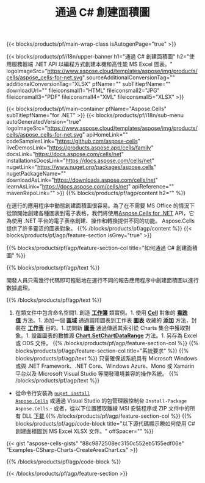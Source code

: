﻿---
title: 通過 C# 創建面積圖
url: /zh-hant/net/create-area-chart/
description: C# 使用 .NET 庫將面積圖創建到 Excel 的示例代碼。使用此代碼在 VB.NET、Asp.NET 或任何基於 .NET 的應用程序中創建面積圖到 MS Excel。
---
{{< blocks/products/pf/main-wrap-class isAutogenPage="true" >}}

{{< blocks/products/pf/i18n/upper-banner h1="通過 C# 創建面積圖" h2="使用服務器端 .NET API 以編程方式創建本機和高性能 MS Excel 圖表。" logoImageSrc="https://www.aspose.cloud/templates/aspose/img/products/cells/aspose_cells-for-net.svg" sourceAdditionalConversionTag="" additionalConversionTag="XLSX" pfName="" subTitlepfName="" downloadUrl="" fileiconsmall1="HTML" fileiconsmall2="JPG" fileiconsmall3="PDF" fileiconsmall4="XML" fileiconsmall5="XLSX" >}}

{{< blocks/products/pf/main-container pfName="Aspose.Cells" subTitlepfName="for .NET" >}}
{{< blocks/products/pf/i18n/sub-menu autoGeneratedVersion="true" logoImageSrc="https://www.aspose.cloud/templates/aspose/img/products/cells/aspose_cells-for-net.svg" apiHomeLink="" codeSamplesLink="https://github.com/aspose-cells" liveDemosLink="https://products.aspose.app/cells/family" docsLink="https://docs.aspose.com/cells/net" installationsDocsLink="https://docs.aspose.com/cells/net" nugetLink="https://www.nuget.org/packages/aspose.cells" nugetPackageName="" downloadAsLink="https://downloads.aspose.com/cells/net" learnAsLink="https://docs.aspose.com/cells/net" apiReference="" mavenRepoLink="" >}}
{{% blocks/products/pf/agp/content h2="" %}}

在運行的應用程序中動態創建面積圖很容易。為了在不需要 MS Office 的情況下從頭開始創建各種圖表到電子表格，我們將使用[Aspose.Cells for .NET](https://products.aspose.com/cells/net)  API，它為使用 .NET 平台的電子表格創建、操作和轉換提供不同的功能。 Aspose.Cells 提供了許多靈活的圖表對象。
{{% /blocks/products/pf/agp/content %}}
{{< blocks/products/pf/agp/feature-section isGrey="true" >}}

{{% blocks/products/pf/agp/feature-section-col title="如何通過 C# 創建面積圖" %}}

{{% blocks/products/pf/agp/text %}}

開發人員只需幾行代碼即可輕鬆地在運行不同的報告應用程序中創建面積圖以進行數據處理。

{{% /blocks/products/pf/agp/text %}}

1. 在類文件中包含命名空間1. 創造 [**工作簿**](https://apireference.aspose.com/cells/net/aspose.cells/workbook) 類實例。1. 使用 [**Cell**](https://apireference.aspose.com/cells/net/aspose.cells/cell) 對象的 [**看跌值**](https://apireference.aspose.com/cells/net/aspose.cells/cell/methods/putvalue/index) 方法。1. 添加一個 [**區域**](https://apireference.aspose.com/cells/net/aspose.cells.charts/charttype) 通過調用圖表到工作表 [**圖表**](https://apireference.aspose.com/cells/net/aspose.cells.charts/chartcollection) 收藏的 [**添加**](https://apireference.aspose.com/cells/net/aspose.cells.charts/chartcollection/methods/add) 方法，封裝在 [**工作表**](https://apireference.aspose.com/cells/net/aspose.cells/worksheet) 目的。1. 訪問新 [**圖表**](https://apireference.aspose.com/cells/net/aspose.cells.charts/chart) 通過傳遞其索引從 Charts 集合中獲取對象。1. 設置圖表的數據源 [**Chart.SetChartDataRange**](https://https://apireference.aspose.com/cells/net/aspose.cells.charts/chart/methods/setchartdatarange) 方法。1. 另存為 Excel 或 ODS 文件。
{{% /blocks/products/pf/agp/feature-section-col %}}
{{% blocks/products/pf/agp/feature-section-col title="系統要求" %}}
{{% blocks/products/pf/agp/text %}}
只需確保該系統具有 Microsoft Windows 或與 .NET Framework、.NET Core、Windows Azure、Mono 或 Xamarin 平台以及 Microsoft Visual Studio 等開發環境兼容的操作系統。
{{% /blocks/products/pf/agp/text %}}
- 從命令行安裝為 <code><a href="https://downloads.aspose.com/cells/net">nuget install Aspose.Cells</a></code> 或通過 Visual Studio 的包管理器控制台 <code>Install-Package Aspose.Cells</code>.- 或者，從以下位置獲取離線 MSI 安裝程序或 ZIP 文件中的所有 DLL <a href="https://downloads.aspose.com/cells/net">下載</a>
{{% /blocks/products/pf/agp/feature-section-col %}}
{{% blocks/products/pf/agp/code-block title="以下源代碼顯示瞭如何使用 C# 創建面積圖到 MS Excel XLSX 文件。" offSpacer="" %}}

{{< gist "aspose-cells-gists" "88c9872508ec3150c552eb5155edf06e" "Examples-CSharp-Charts-CreateAreaChart.cs" >}}

{{% /blocks/products/pf/agp/code-block %}}

{{< /blocks/products/pf/agp/feature-section >}}

<!-- aboutfile Starts -->